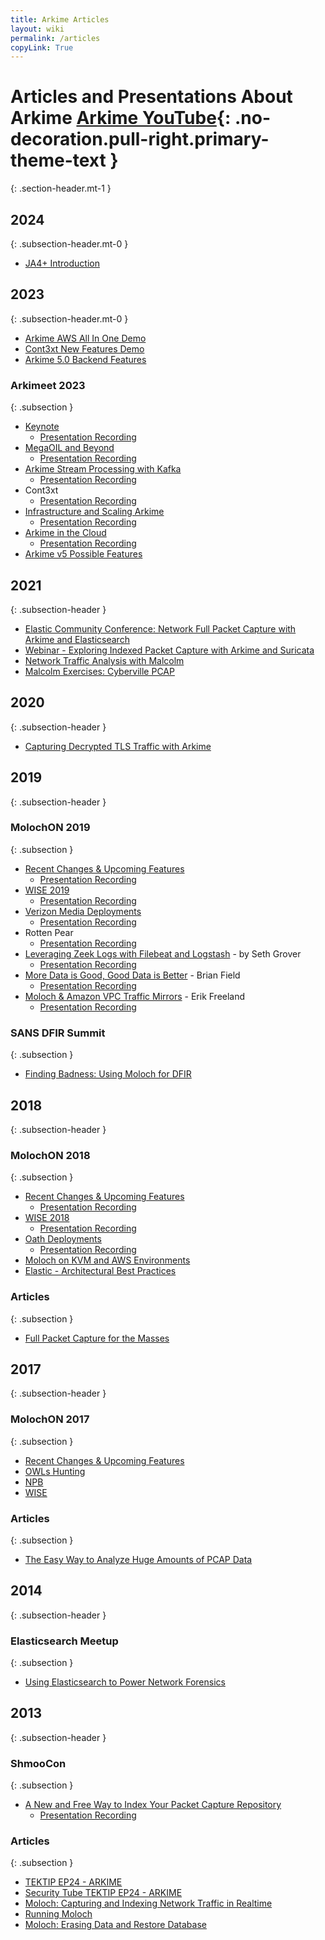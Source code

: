 ```yaml
---
title: Arkime Articles
layout: wiki
permalink: /articles
copyLink: True
---
```


<div class="full-height-and-width-container with-footer p-3" markdown="1">

# Articles and Presentations About Arkime [Arkime YouTube<span class="fa fa-youtube-play ml-2 mr-1"></span>](https://www.youtube.com/channel/UCCtFDN7jSW_Np6i0Z_B6t8Q/videos){: .no-decoration.pull-right.primary-theme-text }
{: .section-header.mt-1 }

## 2024
{: .subsection-header.mt-0 }

* [JA4+ Introduction](https://youtu.be/b1c7xxe6ouM)

## 2023
{: .subsection-header.mt-0 }

* [Arkime AWS All In One Demo](https://youtu.be/2r1bYg0GLSg)
* [Cont3xt New Features Demo](https://youtu.be/1OoHQDDJYmQ)
* [Arkime 5.0 Backend Features](https://youtu.be/5Tc4B4cahhc)

### Arkimeet 2023
{: .subsection }

* [Keynote](/assets/Arkimeet2023-Keynote.pdf)
  * [Presentation Recording](https://youtu.be/QYFNBTP52nA)
* [MegaOIL and Beyond](/assets/Arkimeet2023-Generic.pdf)
  * [Presentation Recording](https://youtu.be/LgulnP625Jk)
* [Arkime Stream Processing with Kafka](/assets/Arkimeet2023-Arkime-Kafka.pdf)
  * [Presentation Recording](https://youtu.be/FhNQwTyg218)
* Cont3xt
  * [Presentation Recording](https://youtu.be/JO7gep5QgMI)
* [Infrastructure and Scaling Arkime](/assets/Arkimeet2023-InfrastructureandScalingArkime.pdf)
  * [Presentation Recording](https://youtu.be/jcoNgWtTiuU)
* [Arkime in the Cloud](/assets/Arkimeet2023-ArkimeInTheCloud.pdf)
  * [Presentation Recording](https://youtu.be/JXFN3zR6-2k)
* [Arkime v5 Possible Features](/assets/Arkimeet2023-v5.pdf)

## 2021
{: .subsection-header }

* [Elastic Community Conference: Network Full Packet Capture with Arkime and Elasticsearch](https://www.youtube.com/watch?v=8MyzPR_CCa0)
* [Webinar - Exploring Indexed Packet Capture with Arkime and Suricata](https://www.youtube.com/watch?v=sQuams8vC3Q)
* [Network Traffic Analysis with Malcolm](https://www.youtube.com/watch?v=4tkho3OSzdo)
* [Malcolm Exercises: Cyberville PCAP](https://www.youtube.com/watch?v=6LvyvuAbNWI)

## 2020
{: .subsection-header }

* [Capturing Decrypted TLS Traffic with Arkime](https://netresec.com/?b=20C3247)

## 2019
{: .subsection-header }

### MolochON 2019
{: .subsection }

* [Recent Changes & Upcoming Features](/assets/ArkimeON2019RecentChanges.pdf)
  * [Presentation Recording](https://youtu.be/GiyXluzBYjU)
* [WISE 2019](/assets/ArkimeON2019WISE.pdf)
  * [Presentation Recording](https://youtu.be/gUsQXXyMZPA)
* [Verizon Media Deployments](/assets/ArkimeON2019VMDeployment.pdf)
  * [Presentation Recording](https://youtu.be/0P11azuaCXA)
* Rotten Pear
  * [Presentation Recording](https://www.youtube.com/watch?v=7R7gVKIkK4k)
* [Leveraging Zeek Logs with Filebeat and Logstash](/assets/ArkimeON2019ZeekLogstashMalcolm.pdf) - by Seth Grover
  * [Presentation Recording](https://youtu.be/wcEuYKvFMdE)
* [More Data is Good, Good Data is Better](/assets/ArkimeON2019GoodDataBetter.pdf) - Brian Field
  * [Presentation Recording](https://youtu.be/EQ2lOpZ9DRA)
* [Moloch & Amazon VPC Traffic Mirrors](/assets/ArkimeON2019NubevaAWSMirroring.pdf) - Erik Freeland
  * [Presentation Recording](https://youtu.be/pm9OB2epec0)

### SANS DFIR Summit
{: .subsection }
* [Finding Badness: Using Moloch for DFIR](https://www.youtube.com/watch?v=0Sny6prUCas)

## 2018
{: .subsection-header }

### MolochON 2018
{: .subsection }

* [Recent Changes & Upcoming Features](/assets/ArkimeON2018RecentChanges.pdf)
  * [Presentation Recording](https://youtu.be/yxS9f4j-SKI)
* [WISE 2018](/assets/ArkimeON2018WISE.pdf)
  * [Presentation Recording](hhttps://youtu.be/d2CYlOISOmI)
* [Oath Deployments](/assets/ArkimeON2018OathDeployment.pdf)
  * [Presentation Recording](https://youtu.be/-wH_OWR2g9I)
* [Moloch on KVM and AWS Environments](/assets/ArkimeOn2018VirtualizedAndAWS.pdf)
* [Elastic - Architectural Best Practices](/assets/ArkimeON2018Elastic.pptx)

### Articles
{: .subsection }

* [Full Packet Capture for the Masses](https://2018.pass-the-salt.org/files/talks/10-full-packets-capture-for-the-masses.pdf)

## 2017
{: .subsection-header }

### MolochON 2017
{: .subsection }

* [Recent Changes & Upcoming Features](/assets/ArkimeON2017RecentChanges.pptx)
* [OWLs Hunting](/assets/ArkimeON2017OWLsHunting.pptx)
* [NPB](/assets/ArkimeON2017NPB.pptx)
* [WISE](/assets/ArkimeON2017WISE.pptx)

### Articles
{: .subsection }

* [The Easy Way to Analyze Huge Amounts of PCAP Data](https://isc.sans.edu/forums/diary/The+easy+way+to+analyze+huge+amounts+of+PCAP+data/22876/)

## 2014
{: .subsection-header }

### Elasticsearch Meetup
{: .subsection }

* [Using Elasticsearch to Power Network Forensics](/assets/ESMeetup2014Arkime.pptx)

## 2013
{: .subsection-header }

### ShmooCon
{: .subsection }

* [A New and Free Way to Index Your Packet Capture Repository](/assets/ShmooCon2013Arkime.pdf)
  * [Presentation Recording](https://www.youtube.com/watch?v=LNZymkTeY2o)

### Articles
{: .subsection }

* [TEKTIP EP24 - ARKIME](http://www.tekdefense.com/news/2013/3/10/tektip-ep24-moloch.html)
* [Security Tube TEKTIP EP24 - ARKIME](http://www.securitytube.net/video/7108)
* [Moloch: Capturing and Indexing Network Traffic in Realtime](http://blog.alejandronolla.com/2013/04/06/moloch-capturing-and-indexing-network-traffic-in-realtime/)
* [Running Moloch](http://www.rsreese.com/running-moloch/)
* [Moloch: Erasing Data and Restore Database](http://blog.alejandronolla.com/2013/05/29/moloch-erasing-data-and-restore-database/)

</div>
